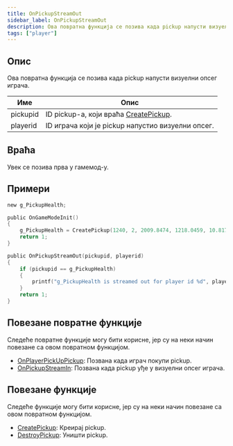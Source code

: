 ```yaml
---
title: OnPickupStreamOut
sidebar_label: OnPickupStreamOut
description: Ова повратна функција се позива када pickup напусти визуелни опсег играча.
tags: ["player"]
---
```


<VersionWarnSR name='повратна функција' version='omp v1.1.0.2612' />

## Опис

Ова повратна функција се позива када pickup напусти визуелни опсег играча.

| Име      | Опис                                                                        |
|----------|-----------------------------------------------------------------------------|
| pickupid | ID pickup-а, који враћа [CreatePickup](../functions/CreatePickup).          |
| playerid | ID играча који је pickup напустио визуелни опсег.                           |

## Враћа

Увек се позива прва у гамемод-у.

## Примери

```c
new g_PickupHealth;

public OnGameModeInit()
{
    g_PickupHealth = CreatePickup(1240, 2, 2009.8474, 1218.0459, 10.8175);
    return 1;
}

public OnPickupStreamOut(pickupid, playerid)
{
    if (pickupid == g_PickupHealth)
    {
        printf("g_PickupHealth is streamed out for player id %d", playerid);
    }
    return 1;
}
```

## Повезане повратне функције

Следеће повратне функције могу бити корисне, јер су на неки начин повезане са овом повратном функцијом.

- [OnPlayerPickUpPickup](OnPlayerPickUpPickup): Позвана када играч покупи pickup.
- [OnPickupStreamIn](OnPickupStreamIn): Позвана када pickup уђе у визуелни опсег играча.

## Повезане функције

Следеће функције могу бити корисне, јер су на неки начин повезане са овом повратном функцијом.

- [CreatePickup](../functions/CreatePickup): Креирај pickup.
- [DestroyPickup](../functions/DestroyPickup): Уништи pickup.
